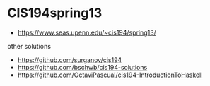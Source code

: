# CIS194spring13
- https://www.seas.upenn.edu/~cis194/spring13/


other solutions

- https://github.com/surganov/cis194
- https://github.com/bschwb/cis194-solutions
- https://github.com/OctaviPascual/cis194-IntroductionToHaskell
